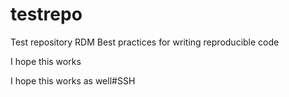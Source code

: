 # testrepo
Test repository RDM Best practices for writing reproducible code

I hope this works

I hope this works as well#SSH
